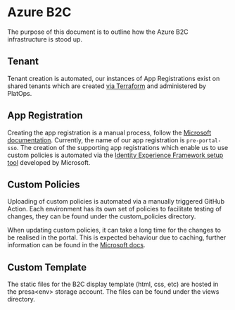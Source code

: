 # Azure B2C

The purpose of this document is to outline how the Azure B2C infrastructure is stood up.

## Tenant
Tenant creation is automated, our instances of App Registrations exist on shared tenants which are created [via Terraform](https://github.com/hmcts/azure-b2c-tenant/tree/master) and administered by PlatOps.

## App Registration
Creating the app registration is a manual process, follow the [Microsoft documentation](https://learn.microsoft.com/en-us/azure/active-directory-b2c/tutorial-register-applications).
Currently, the name of our app registration is ```pre-portal-sso```.
The creation of the supporting app registrations which enable us to use custom policies is automated via the [Identity Experience Framework setup tool](https://b2ciefsetupapp.azurewebsites.net/) developed by Microsoft.

## Custom Policies
Uploading of custom policies is automated via a manually triggered GitHub Action. Each environment has its own set of policies to facilitate testing of changes, they can be found under the custom_policies directory.

When updating custom policies, it can take a long time for the changes to be realised in the portal. This is expected behaviour due to caching, further information can be found in the [Microsoft docs](https://learn.microsoft.com/en-us/azure/active-directory-b2c/best-practices#operations%22https://learn.microsoft.com/en-us/azure/active-directory-b2c/best-practices#operations%22).

## Custom Template
The static files for the B2C display template (html, css, etc) are hosted in the presa\<env> storage account. The files can be found under the views directory.
